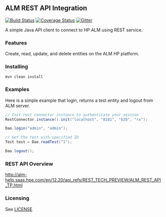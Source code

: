 ## ALM REST API Integration
[![Build Status](https://travis-ci.org/okean/alm-rest-api.svg?branch=master)](https://travis-ci.org/okean/alm-rest-api)
[![Coverage Status](https://coveralls.io/repos/github/okean/alm-rest-api/badge.svg?branch=master)](https://coveralls.io/github/okean/alm-rest-api?branch=master)
[![Gitter](https://badges.gitter.im/okean/alm-rest-api.svg)](https://gitter.im/okean/alm-rest-api?utm_source=badge&utm_medium=badge&utm_campaign=pr-badge)

A simple Java API client to connect to HP ALM using REST service.

### Features
Create, read, update, and delete entities on the ALM HP platform.

### Installing
```
mvn clean install
```

### Examples
Here is a simple example that login, returns a test entity and logout from ALM server.
```java
// Init rest connector instance to authenticate your session
RestConnector.instance().init("localhost", "8181", "b2b", "rx");

Dao.login("admin", "admin");

// Get the test with specified ID
Test test = Dao.readTest("1");

Dao.logout();
```

### REST API Overview
http://alm-help.saas.hpe.com/en/12.20/api_refs/REST_TECH_PREVIEW/ALM_REST_API_TP.html

### Licensing
See [LICENSE](https://github.com/okean/alm-rest-api/blob/master/LICENSE)
